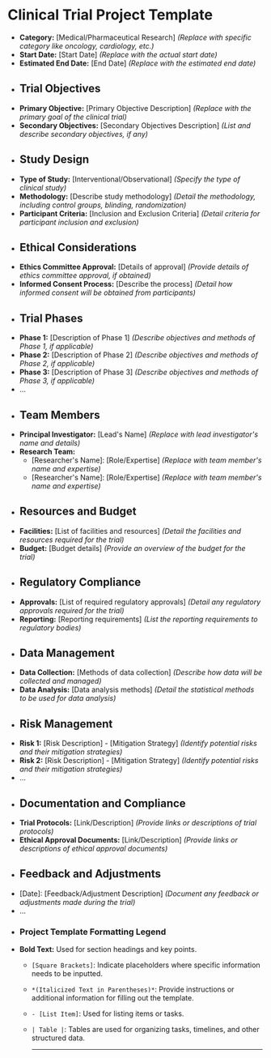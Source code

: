 # Clinical Trial Project Template
- **Category:** [Medical/Pharmaceutical Research] *(Replace with specific category like oncology, cardiology, etc.)*
- **Start Date:** [Start Date] *(Replace with the actual start date)*
- **Estimated End Date:** [End Date] *(Replace with the estimated end date)*
- ## Trial Objectives
- **Primary Objective:** [Primary Objective Description] *(Replace with the primary goal of the clinical trial)*
- **Secondary Objectives:** [Secondary Objectives Description] *(List and describe secondary objectives, if any)*
- ## Study Design
- **Type of Study:** [Interventional/Observational] *(Specify the type of clinical study)*
- **Methodology:** [Describe study methodology] *(Detail the methodology, including control groups, blinding, randomization)*
- **Participant Criteria:** [Inclusion and Exclusion Criteria] *(Detail criteria for participant inclusion and exclusion)*
- ## Ethical Considerations
- **Ethics Committee Approval:** [Details of approval] *(Provide details of ethics committee approval, if obtained)*
- **Informed Consent Process:** [Describe the process] *(Detail how informed consent will be obtained from participants)*
- ## Trial Phases
- **Phase 1:** [Description of Phase 1] *(Describe objectives and methods of Phase 1, if applicable)*
- **Phase 2:** [Description of Phase 2] *(Describe objectives and methods of Phase 2, if applicable)*
- **Phase 3:** [Description of Phase 3] *(Describe objectives and methods of Phase 3, if applicable)*
- ...
- ## Team Members
- **Principal Investigator:** [Lead's Name] *(Replace with lead investigator's name and details)*
- **Research Team:**
	- [Researcher's Name]: [Role/Expertise] *(Replace with team member's name and expertise)*
	- [Researcher's Name]: [Role/Expertise] *(Replace with team member's name and expertise)*
- ## Resources and Budget
- **Facilities:** [List of facilities and resources] *(Detail the facilities and resources required for the trial)*
- **Budget:** [Budget details] *(Provide an overview of the budget for the trial)*
- ## Regulatory Compliance
- **Approvals:** [List of required regulatory approvals] *(Detail any regulatory approvals required for the trial)*
- **Reporting:** [Reporting requirements] *(List the reporting requirements to regulatory bodies)*
- ## Data Management
- **Data Collection:** [Methods of data collection] *(Describe how data will be collected and managed)*
- **Data Analysis:** [Data analysis methods] *(Detail the statistical methods to be used for data analysis)*
- ## Risk Management
- **Risk 1:** [Risk Description] - [Mitigation Strategy] *(Identify potential risks and their mitigation strategies)*
- **Risk 2:** [Risk Description] - [Mitigation Strategy] *(Identify potential risks and their mitigation strategies)*
- ...
- ## Documentation and Compliance
- **Trial Protocols:** [Link/Description] *(Provide links or descriptions of trial protocols)*
- **Ethical Approval Documents:** [Link/Description] *(Provide links or descriptions of ethical approval documents)*
- ## Feedback and Adjustments
- [Date]: [Feedback/Adjustment Description] *(Document any feedback or adjustments made during the trial)*
- ...
- ### Project Template Formatting Legend
- **Bold Text:** Used for section headings and key points.
	- `[Square Brackets]`: Indicate placeholders where specific information needs to be inputted.
	- `*(Italicized Text in Parentheses)*`: Provide instructions or additional information for filling out the template.
	- `- [List Item]`: Used for listing items or tasks.
	- `| Table |`: Tables are used for organizing tasks, timelines, and other structured data.
	  
	  ---